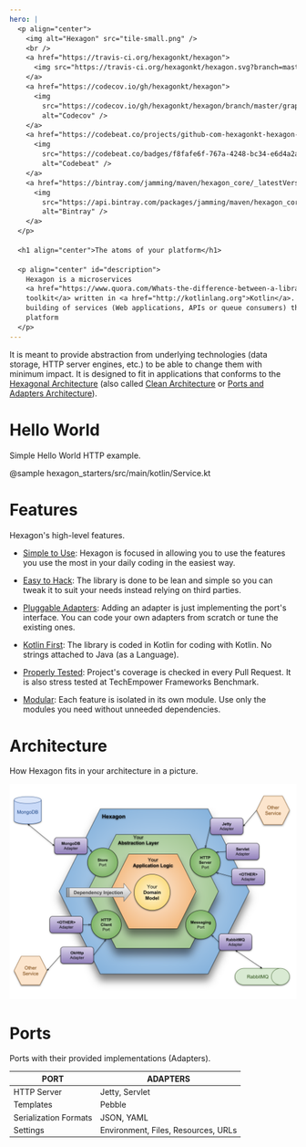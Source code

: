 ```yaml
---
hero: |
  <p align="center">
    <img alt="Hexagon" src="tile-small.png" />
    <br />
    <a href="https://travis-ci.org/hexagonkt/hexagon">
      <img src="https://travis-ci.org/hexagonkt/hexagon.svg?branch=master" alt="Travis CI" />
    </a>
    <a href="https://codecov.io/gh/hexagonkt/hexagon">
      <img
        src="https://codecov.io/gh/hexagonkt/hexagon/branch/master/graph/badge.svg"
        alt="Codecov" />
    </a>
    <a href="https://codebeat.co/projects/github-com-hexagonkt-hexagon-master">
      <img
        src="https://codebeat.co/badges/f8fafe6f-767a-4248-bc34-e6d4a2acb971"
        alt="Codebeat" />
    </a>
    <a href="https://bintray.com/jamming/maven/hexagon_core/_latestVersion">
      <img
        src="https://api.bintray.com/packages/jamming/maven/hexagon_core/images/download.svg"
        alt="Bintray" />
    </a>
  </p>
  
  <h1 align="center">The atoms of your platform</h1>
  
  <p align="center" id="description">
    Hexagon is a microservices
    <a href="https://www.quora.com/Whats-the-difference-between-a-library-and-a-framework">
    toolkit</a> written in <a href="http://kotlinlang.org">Kotlin</a>. Its purpose is to ease the
    building of services (Web applications, APIs or queue consumers) that run inside a cloud
    platform
  </p>
---
```


It is meant to provide abstraction from underlying technologies (data storage, HTTP server engines,
etc.) to be able to change them with minimum impact. It is designed to fit in applications that
conforms to the [Hexagonal Architecture] (also called [Clean Architecture] or
[Ports and Adapters Architecture]).

[Hexagonal Architecture]: http://fideloper.com/hexagonal-architecture
[Clean Architecture]: https://8thlight.com/blog/uncle-bob/2012/08/13/the-clean-architecture.html
[Ports and Adapters Architecture]: https://herbertograca.com/2017/09/14/ports-adapters-architecture

# Hello World

Simple Hello World HTTP example.

@sample hexagon_starters/src/main/kotlin/Service.kt

# Features

Hexagon's high-level features.

* [Simple to Use](/quick_start.md): Hexagon is focused in allowing you to use the features you use
  the most in your daily coding in the easiest way.
    
* [Easy to Hack](https://github.com/hexagonkt/hexagon/blob/master/contributing.md): The library is
  done to be lean and simple so you can tweak it to suit your needs instead relying on third
  parties.
  
* [Pluggable Adapters](/documentation.html): Adding an adapter is just implementing the port's
  interface. You can code your own adapters from scratch or tune the existing ones.
    
* [Kotlin First](http://kotlinlang.org): The library is coded in Kotlin for coding with Kotlin. No
  strings attached to Java (as a Language).
    
* [Properly Tested](https://github.com/hexagonkt/hexagon#status): Project's coverage is checked in
  every Pull Request. It is also stress tested at TechEmpower Frameworks Benchmark.
    
* [Modular](/documentation.html): Each feature is isolated in its own module. Use only the modules
  you need without unneeded dependencies.

# Architecture

How Hexagon fits in your architecture in a picture.

![architecture](/img/architecture.svg)

# Ports

Ports with their provided implementations (Adapters).

| PORT                  | ADAPTERS
|-----------------------|---------
| HTTP Server           | Jetty, Servlet
| Templates             | Pebble
| Serialization Formats | JSON, YAML
| Settings              | Environment, Files, Resources, URLs
